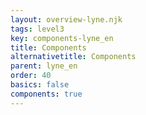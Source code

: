 ```yaml
---
layout: overview-lyne.njk
tags: level3
key: components-lyne_en
title: Components
alternativetitle: Components
parent: lyne_en
order: 40
basics: false
components: true
---
```

